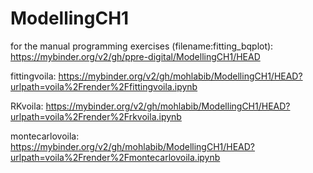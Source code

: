 # ModellingCH1
for the manual programming exercises (filename:fitting_bqplot): https://mybinder.org/v2/gh/ppre-digital/ModellingCH1/HEAD

fittingvoila: https://mybinder.org/v2/gh/mohlabib/ModellingCH1/HEAD?urlpath=voila%2Frender%2Ffittingvoila.ipynb

RKvoila: https://mybinder.org/v2/gh/mohlabib/ModellingCH1/HEAD?urlpath=voila%2Frender%2Frkvoila.ipynb

montecarlovoila: https://mybinder.org/v2/gh/mohlabib/ModellingCH1/HEAD?urlpath=voila%2Frender%2Fmontecarlovoila.ipynb


